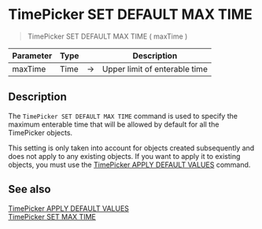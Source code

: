 # TimePicker SET DEFAULT MAX TIME

> TimePicker SET DEFAULT MAX TIME ( maxTime )

| Parameter | Type |     | Description |
| --- | --- | --- | --- |
| maxTime | Time | → | Upper limit of enterable time |

## Description

The `TimePicker SET DEFAULT MAX TIME` command is used to specify the maximum enterable time that will be allowed by default for all the TimePicker objects.

This setting is only taken into account for objects created subsequently and does not apply to any existing objects. If you want to apply it to existing objects, you must use the [TimePicker APPLY DEFAULT VALUES](TimePicker%20APPLY%20DEFAULT%20VALUES.md) command.

## See also

[TimePicker APPLY DEFAULT VALUES](TimePicker%20APPLY%20DEFAULT%20VALUES.md)  
[TimePicker SET MAX TIME](TimePicker%20SET%20MAX%20TIME.md)
